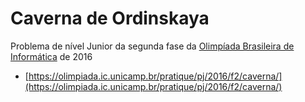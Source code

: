 # Caverna de Ordinskaya

Problema de nível Junior da segunda fase da [Olimpíada Brasileira de Informática](https://olimpiada.ic.unicamp.br/) de 2016

* [https://olimpiada.ic.unicamp.br/pratique/pj/2016/f2/caverna/](https://olimpiada.ic.unicamp.br/pratique/pj/2016/f2/caverna/)


